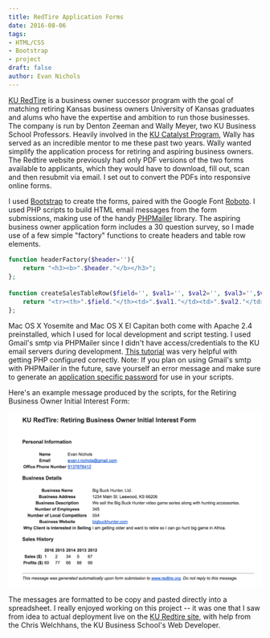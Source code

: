 ```yaml
---
title: RedTire Application Forms
date: 2016-08-06
tags:
- HTML/CSS
- Bootstrap
- project
draft: false
author: Evan Nichols
---
```


[KU RedTire][7] is a business owner successor program with the goal of matching retiring Kansas business owners University of Kansas graduates and alums who have the expertise and ambition to run those businesses. The company is run by Denton Zeeman and Wally Meyer, two KU Business School Professors. Heavily involved in the [KU Catalyst Program][1], Wally has served as an incredible mentor to me these past two years. Wally wanted simplify the application process for retiring and aspiring business owners. The Redtire website previously had only PDF versions of the two forms available to applicants, which they would have to download, fill out, scan and then resubmit via email. I set out to convert the PDFs into responsive online forms.

I used [Bootstrap][2] to create the forms, paired with the Google Font [Roboto][3]. I used PHP scripts to build HTML email messages from the form submissions, making use of the handy [PHPMailer][4] library. The aspiring business owner application form includes a 30 question survey, so I made use of a few simple "factory" functions to create headers and table row elements.

```php
function headerFactory($header=''){
    return "<h3><b>".$header."</b></h3>";
};

function createSalesTableRow($field='', $val1='', $val2='', $val3='',$val4='',$val5=''){
    return "<tr><th>".$field."</th><td>".$val1."</td><td>".$val2."</td><td>".$val3."</td><td>".$val4."</td><td>".$val5."</td></tr>";
};
```

Mac OS X Yosemite and Mac OS X El Capitan both come with Apache 2.4 preinstalled, which I used for local development and script testing. I used Gmail's smtp via PHPMailer since I didn't have access/credentials to the KU email servers during development. [This tutorial][5] was very helpful with getting PHP configured correctly. Note: If you plan on using Gmail's smtp with PHPMailer in the future, save yourself an error message and make sure to generate an [application specific password][6] for use in your scripts.

Here's an example message produced by the scripts, for the Retiring Business Owner Initial Interest Form:

![](retiringsub.png)

The messages are formatted to be copy and pasted directly into a spreadsheet. I really enjoyed working on this project -- it was one that I saw from idea to actual deployment live on the [KU Redtire site][7], with help from the Chris Welchhans, the KU Business School's Web Developer.

[1]: https://catalyst.ku.edu/
[2]: http://getbootstrap.com/
[3]: https://www.google.com/fonts/specimen/Roboto
[4]: https://github.com/PHPMailer/PHPMailer
[5]: https://coolestguidesontheplanet.com/get-apache-mysql-php-and-phpmyadmin-working-on-osx-10-11-el-capitan/
[6]: https://support.google.com/accounts/answer/185833?hl=en
[7]: http://redtire.dept.ku.edu/
